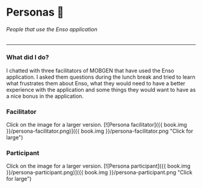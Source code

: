 # Personas 👫
###### People that use the Enso application
---

### What did I do?
I chatted with three facilitators of MOBGEN that have used the Enso application. I asked them questions during the lunch break and tried to learn what frustrates them about Enso, what they would need to have a better experience with the application and some things they would want to have as a nice bonus in the application.

### Facilitator
Click on the image for a larger version.
[![Persona facilitator]({{ book.img }}/persona-facilitator.png)]({{ book.img }}/persona-facilitator.png "Click for large")

### Participant
Click on the image for a larger version.
[![Persona participant]({{ book.img }}/persona-participant.png)]({{ book.img }}/persona-participant.png "Click for large")